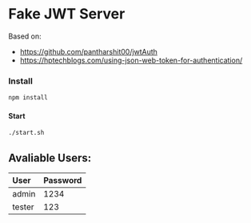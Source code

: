 # Fake JWT Server

Based on:

- https://github.com/pantharshit00/jwtAuth
- https://hptechblogs.com/using-json-web-token-for-authentication/

### Install
```sh
npm install
```

#### Start
```sh
./start.sh
```

## Avaliable Users:

| User     | Password   |
| :--------|:-----------|
| admin    | 1234       |
| tester   | 123        |
